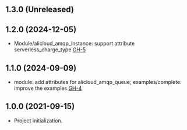 ## 1.3.0 (Unreleased)
## 1.2.0 (2024-12-05)

- Module/alicloud_amqp_instance: support attribute serverless_charge_type [GH-5](https://github.com/alibabacloud-automation/terraform-alicloud-rabbitmq/pull/5)

## 1.1.0 (2024-09-09)

- module: add attributes for alicloud_amqp_queue; examples/complete: improve the examples [GH-4](https://github.com/alibabacloud-automation/terraform-alicloud-rabbitmq/pull/4)

## 1.0.0 (2021-09-15)

- Project initialization.
